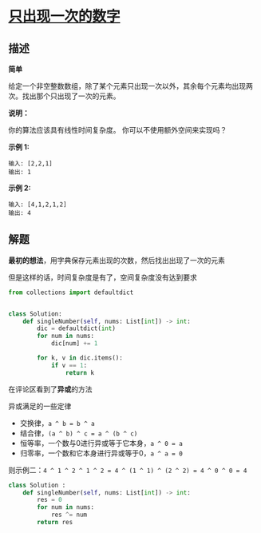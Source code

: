 # [只出现一次的数字](https://leetcode-cn.com/problems/single-number/)

## 描述

**简单**

给定一个非空整数数组，除了某个元素只出现一次以外，其余每个元素均出现两次。找出那个只出现了一次的元素。

**说明：**

你的算法应该具有线性时间复杂度。 你可以不使用额外空间来实现吗？

**示例 1:**

```
输入: [2,2,1]
输出: 1
```


**示例 2:**

```
输入: [4,1,2,1,2]
输出: 4
```

## 解题

**最初的想法**，用字典保存元素出现的次数，然后找出出现了一次的元素

但是这样的话，时间复杂度是有了，空间复杂度没有达到要求

```python
from collections import defaultdict


class Solution:
    def singleNumber(self, nums: List[int]) -> int:
        dic = defaultdict(int)
        for num in nums:
            dic[num] += 1

        for k, v in dic.items():
            if v == 1:
                return k
```

在评论区看到了**异或**的方法

异或满足的一些定律

- 交换律，`a ^ b = b ^ a`
- 结合律，`(a ^ b) ^ c = a ^ (b ^ c)`
- 恒等率，一个数与0进行异或等于它本身，`a ^ 0 = a`
- 归零率，一个数和它本身进行异或等于0，`a ^ a = 0`

则示例二：`4 ^ 1 ^ 2 ^ 1 ^ 2 = 4 ^ (1 ^ 1) ^ (2 ^ 2) = 4 ^ 0 ^ 0 = 4`

```python
class Solution :
    def singleNumber(self, nums: List[int]) -> int:
        res = 0
        for num in nums:
            res ^= num
        return res
```

